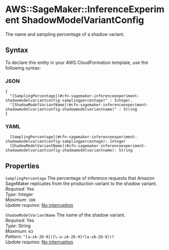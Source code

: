 # AWS::SageMaker::InferenceExperiment ShadowModelVariantConfig<a name="aws-properties-sagemaker-inferenceexperiment-shadowmodelvariantconfig"></a>

The name and sampling percentage of a shadow variant\.

## Syntax<a name="aws-properties-sagemaker-inferenceexperiment-shadowmodelvariantconfig-syntax"></a>

To declare this entity in your AWS CloudFormation template, use the following syntax:

### JSON<a name="aws-properties-sagemaker-inferenceexperiment-shadowmodelvariantconfig-syntax.json"></a>

```
{
  "[SamplingPercentage](#cfn-sagemaker-inferenceexperiment-shadowmodelvariantconfig-samplingpercentage)" : Integer,
  "[ShadowModelVariantName](#cfn-sagemaker-inferenceexperiment-shadowmodelvariantconfig-shadowmodelvariantname)" : String
}
```

### YAML<a name="aws-properties-sagemaker-inferenceexperiment-shadowmodelvariantconfig-syntax.yaml"></a>

```
  [SamplingPercentage](#cfn-sagemaker-inferenceexperiment-shadowmodelvariantconfig-samplingpercentage): Integer
  [ShadowModelVariantName](#cfn-sagemaker-inferenceexperiment-shadowmodelvariantconfig-shadowmodelvariantname): String
```

## Properties<a name="aws-properties-sagemaker-inferenceexperiment-shadowmodelvariantconfig-properties"></a>

`SamplingPercentage`  <a name="cfn-sagemaker-inferenceexperiment-shadowmodelvariantconfig-samplingpercentage"></a>
 The percentage of inference requests that Amazon SageMaker replicates from the production variant to the shadow variant\.   
*Required*: Yes  
*Type*: Integer  
*Maximum*: `100`  
*Update requires*: [No interruption](https://docs.aws.amazon.com/AWSCloudFormation/latest/UserGuide/using-cfn-updating-stacks-update-behaviors.html#update-no-interrupt)

`ShadowModelVariantName`  <a name="cfn-sagemaker-inferenceexperiment-shadowmodelvariantconfig-shadowmodelvariantname"></a>
The name of the shadow variant\.  
*Required*: Yes  
*Type*: String  
*Maximum*: `63`  
*Pattern*: `^[a-zA-Z0-9]([\-a-zA-Z0-9]*[a-zA-Z0-9])?`  
*Update requires*: [No interruption](https://docs.aws.amazon.com/AWSCloudFormation/latest/UserGuide/using-cfn-updating-stacks-update-behaviors.html#update-no-interrupt)